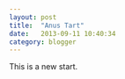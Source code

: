 ```yaml
---
layout: post
title:  "Anus Tart"
date:   2013-09-11 10:40:34
category: blogger
---
```


This is a new start.